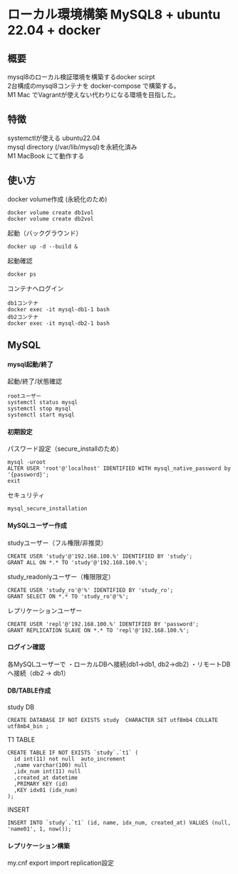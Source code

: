 # ローカル環境構築 MySQL8 + ubuntu 22.04 + docker

## 概要

mysql8のローカル検証環境を構築するdocker scirpt  
2台構成のmysql8コンテナを docker-compose で構築する。  
M1 Mac でVagrantが使えない代わりになる環境を目指した。  

## 特徴

systemctlが使える ubuntu22.04  
mysql directory (/var/lib/mysql)を永続化済み  
M1 MacBook にて動作する  

## 使い方

docker volume作成 (永続化のため)
```
docker volume create db1vol
docker volume create db2vol
```
起動（バックグラウンド）
```
docker up -d --build &
```
起動確認
```
docker ps
```
コンテナへログイン
```
db1コンテナ
docker exec -it mysql-db1-1 bash
db2コンテナ
docker exec -it mysql-db2-1 bash
```

## MySQL 

#### mysql起動/終了

起動/終了/状態確認
```
rootユーザー
systemctl status mysql
systemctl stop mysql
systemctl start mysql
```

#### 初期設定

パスワード設定（secure_installのため）
```
mysql -uroot
ALTER USER 'root'@'localhost' IDENTIFIED WITH mysql_native_password by '{password}';
exit
```
セキュリティ
```
mysql_secure_installation
```

#### MySQLユーザー作成

studyユーザー（フル権限/非推奨）
```
CREATE USER 'study'@'192.168.100.%' IDENTIFIED BY 'study';
GRANT ALL ON *.* TO 'study'@'192.168.100.%';
```
study_readonlyユーザー（権限限定）
```
CREATE USER 'study_ro'@'%' IDENTIFIED BY 'study_ro';
GRANT SELECT ON *.* TO 'study_ro'@'%';
```

レプリケーションユーザー
```
CREATE USER 'repl'@'192.168.100.%' IDENTIFIED BY 'password';
GRANT REPLICATION SLAVE ON *.* TO 'repl'@'192.168.100.%';
```

#### ログイン確認

各MySQLユーザーで
・ローカルDBへ接続(db1->db1,  db2->db2)
・リモートDBへ接続（db2 -> db1）


#### DB/TABLE作成

study DB
```
CREATE DATABASE IF NOT EXISTS study  CHARACTER SET utf8mb4 COLLATE utf8mb4_bin ;
```
T1 TABLE
```
CREATE TABLE IF NOT EXISTS `study`.`t1` (
  id int(11) not null  auto_increment
  ,name varchar(100) null
  ,idx_num int(11) null
  ,created_at datetime
  ,PRIMARY KEY (id)
  ,KEY idx01 (idx_num)
);
```
INSERT
```
INSERT INTO `study`.`t1` (id, name, idx_num, created_at) VALUES (null, 'name01', 1, now());
```

#### レプリケーション構築

my.cnf
export
import
replication設定

